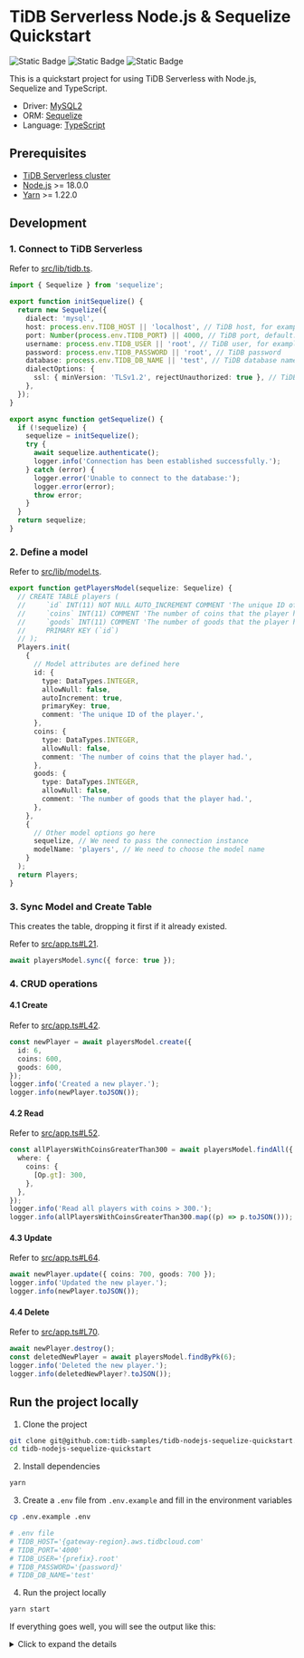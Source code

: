 # TiDB Serverless Node.js & Sequelize Quickstart

![Static Badge](https://img.shields.io/badge/-TypeScript-white?logo=typescript)
![Static Badge](https://img.shields.io/badge/Node.js-%20%3E%3D%2018-%20?logo=nodedotjs)
![Static Badge](https://img.shields.io/badge/ORM-Sequelize-blue?logo=sequelize)

This is a quickstart project for using TiDB Serverless with Node.js, Sequelize and TypeScript.

- Driver: [MySQL2](https://github.com/sidorares/node-mysql2)
- ORM: [Sequelize](https://sequelize.org/)
- Language: [TypeScript](https://www.typescriptlang.org/)

## Prerequisites

- [TiDB Serverless cluster](https://www.pingcap.com/tidb-serverless/)
- [Node.js](https://nodejs.org/en/) >= 18.0.0
- [Yarn](https://yarnpkg.com/) >= 1.22.0

## Development

### 1. Connect to TiDB Serverless

Refer to [src/lib/tidb.ts](src/lib/tidb.ts).

```typescript
import { Sequelize } from 'sequelize';

export function initSequelize() {
  return new Sequelize({
    dialect: 'mysql',
    host: process.env.TIDB_HOST || 'localhost', // TiDB host, for example: {gateway-region}.aws.tidbcloud.com
    port: Number(process.env.TIDB_PORT) || 4000, // TiDB port, default: 4000
    username: process.env.TIDB_USER || 'root', // TiDB user, for example: {prefix}.root
    password: process.env.TIDB_PASSWORD || 'root', // TiDB password
    database: process.env.TIDB_DB_NAME || 'test', // TiDB database name, default: test
    dialectOptions: {
      ssl: { minVersion: 'TLSv1.2', rejectUnauthorized: true }, // TiDB Serverless is deployed with TLS enabled
    },
  });
}

export async function getSequelize() {
  if (!sequelize) {
    sequelize = initSequelize();
    try {
      await sequelize.authenticate();
      logger.info('Connection has been established successfully.');
    } catch (error) {
      logger.error('Unable to connect to the database:');
      logger.error(error);
      throw error;
    }
  }
  return sequelize;
}
```

### 2. Define a model

Refer to [src/lib/model.ts](src/lib/model.ts).

```typescript
export function getPlayersModel(sequelize: Sequelize) {
  // CREATE TABLE players (
  //     `id` INT(11) NOT NULL AUTO_INCREMENT COMMENT 'The unique ID of the player.',
  //     `coins` INT(11) COMMENT 'The number of coins that the player had.',
  //     `goods` INT(11) COMMENT 'The number of goods that the player had.',
  //     PRIMARY KEY (`id`)
  // );
  Players.init(
    {
      // Model attributes are defined here
      id: {
        type: DataTypes.INTEGER,
        allowNull: false,
        autoIncrement: true,
        primaryKey: true,
        comment: 'The unique ID of the player.',
      },
      coins: {
        type: DataTypes.INTEGER,
        allowNull: false,
        comment: 'The number of coins that the player had.',
      },
      goods: {
        type: DataTypes.INTEGER,
        allowNull: false,
        comment: 'The number of goods that the player had.',
      },
    },
    {
      // Other model options go here
      sequelize, // We need to pass the connection instance
      modelName: 'players', // We need to choose the model name
    }
  );
  return Players;
}
```

### 3. Sync Model and Create Table

This creates the table, dropping it first if it already existed.

Refer to [src/app.ts#L21](src/app.ts#L21).

```typescript
await playersModel.sync({ force: true });
```

### 4. CRUD operations

#### 4.1 Create

Refer to [src/app.ts#L42](src/app.ts#L42).

```typescript
const newPlayer = await playersModel.create({
  id: 6,
  coins: 600,
  goods: 600,
});
logger.info('Created a new player.');
logger.info(newPlayer.toJSON());
```

#### 4.2 Read

Refer to [src/app.ts#L52](src/app.ts#L52).

```typescript
const allPlayersWithCoinsGreaterThan300 = await playersModel.findAll({
  where: {
    coins: {
      [Op.gt]: 300,
    },
  },
});
logger.info('Read all players with coins > 300.');
logger.info(allPlayersWithCoinsGreaterThan300.map((p) => p.toJSON()));
```

#### 4.3 Update

Refer to [src/app.ts#L64](src/app.ts#L64).

```typescript
await newPlayer.update({ coins: 700, goods: 700 });
logger.info('Updated the new player.');
logger.info(newPlayer.toJSON());
```

#### 4.4 Delete

Refer to [src/app.ts#L70](src/app.ts#L70).

```typescript
await newPlayer.destroy();
const deletedNewPlayer = await playersModel.findByPk(6);
logger.info('Deleted the new player.');
logger.info(deletedNewPlayer?.toJSON());
```

## Run the project locally

1. Clone the project

```bash
git clone git@github.com:tidb-samples/tidb-nodejs-sequelize-quickstart.git
cd tidb-nodejs-sequelize-quickstart
```

2. Install dependencies

```bash
yarn
```

3. Create a `.env` file from `.env.example` and fill in the environment variables

```bash
cp .env.example .env

# .env file
# TIDB_HOST='{gateway-region}.aws.tidbcloud.com'
# TIDB_PORT='4000'
# TIDB_USER='{prefix}.root'
# TIDB_PASSWORD='{password}'
# TIDB_DB_NAME='test'
```

4. Run the project locally

```bash
yarn start
```

If everything goes well, you will see the output like this:

<details>
  <summary>Click to expand the details</summary>

```bash
INFO (app/10117): Getting sequelize instance...
Executing (default): SELECT 1+1 AS result
Executing (default): DROP TABLE IF EXISTS `players`;
INFO (lib/tidb/10117): Connection has been established successfully.
INFO (app/10117): Got sequelize instance.
INFO (app/10117): Getting players model...
INFO (app/10117): Got players model.
INFO (app/10117): Syncing players model...
INFO (app/10117): This creates the table, dropping it first if it already existed
Executing (default): CREATE TABLE IF NOT EXISTS `players` (`id` INTEGER NOT NULL auto_increment  COMMENT 'The unique ID of the player.', `coins` INTEGER NOT NULL COMMENT 'The number of coins that the player had.', `goods` INTEGER NOT NULL COMMENT 'The number of goods that the player had.', `createdAt` DATETIME NOT NULL, `updatedAt` DATETIME NOT NULL, PRIMARY KEY (`id`)) ENGINE=InnoDB;
Executing (default): SHOW INDEX FROM `players`
Executing (default): INSERT INTO `players` (`id`,`coins`,`goods`,`createdAt`,`updatedAt`) VALUES (1,100,100,'2023-08-31 09:10:11','2023-08-31 09:10:11'),(2,200,200,'2023-08-31 09:10:11','2023-08-31 09:10:11'),(3,300,300,'2023-08-31 09:10:11','2023-08-31 09:10:11'),(4,400,400,'2023-08-31 09:10:11','2023-08-31 09:10:11'),(5,500,500,'2023-08-31 09:10:11','2023-08-31 09:10:11');
Executing (default): INSERT INTO `players` (`id`,`coins`,`goods`,`createdAt`,`updatedAt`) VALUES (?,?,?,?,?);
INFO (app/10117): Synced players model.
INFO (app/10117): Initializing players model with some data...
INFO (app/10117): Initialized players model with some data.
INFO (app/10117): Creating a new player...
Executing (default): SELECT `id`, `coins`, `goods`, `createdAt`, `updatedAt` FROM `players` AS `players` WHERE `players`.`coins` > 300;
Executing (default): UPDATE `players` SET `coins`=?,`goods`=?,`updatedAt`=? WHERE `id` = ?
INFO (app/10117): Created a new player.
INFO (app/10117):
    id: 6
    coins: 600
    goods: 600
    updatedAt: "2023-08-31T09:10:11.686Z"
    createdAt: "2023-08-31T09:10:11.686Z"
INFO (app/10117): Reading all players with coins > 300...
INFO (app/10117): Read all players with coins > 300.
INFO (app/10117):
    0: {
      "id": 4,
      "coins": 400,
      "goods": 400,
      "createdAt": "2023-08-31T09:10:11.000Z",
      "updatedAt": "2023-08-31T09:10:11.000Z"
    }
    1: {
      "id": 5,
      "coins": 500,
      "goods": 500,
      "createdAt": "2023-08-31T09:10:11.000Z",
      "updatedAt": "2023-08-31T09:10:11.000Z"
    }
    2: {
      "id": 6,
      "coins": 600,
      "goods": 600,
      "createdAt": "2023-08-31T09:10:11.000Z",
      "updatedAt": "2023-08-31T09:10:11.000Z"
    }
INFO (app/10117): Updating the new player...
Executing (default): DELETE FROM `players` WHERE `id` = 6
INFO (app/10117): Updated the new player.
INFO (app/10117):
    id: 6
    coins: 700
    goods: 700
    updatedAt: "2023-08-31T09:10:12.359Z"
    createdAt: "2023-08-31T09:10:11.686Z"
INFO (app/10117): Deleting the new player...
Executing (default): SELECT `id`, `coins`, `goods`, `createdAt`, `updatedAt` FROM `players` AS `players` WHERE `players`.`id` = 6;
INFO (app/10117): Deleted the new player.
INFO (app/10117):
INFO (app/10117): Closing sequelize instance...
INFO (app/10117): Closed sequelize instance.
INFO (app/10117): Done.
✨  Done in 9.87s.
```

</details>
